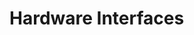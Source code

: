 # Hardware Interfaces

<!-- BEGIN CMDGEN util/regtool.py --interfaces ./hw/top_integrated_earlgrey/ip_autogen/clkmgr/data/clkmgr.hjson -->
<!-- END CMDGEN -->
